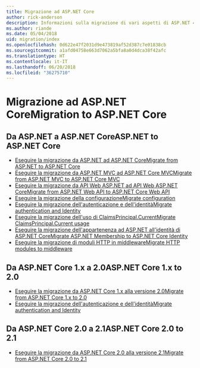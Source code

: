 ```yaml
---
title: Migrazione ad ASP.NET Core
author: rick-anderson
description: Informazioni sulla migrazione di vari aspetti di ASP.NET 4.x ad ASP.NET Core.
ms.author: riande
ms.date: 05/04/2018
uid: migration/index
ms.openlocfilehash: 0d622e47f2031d9e473819af52d387c7e01838cb
ms.sourcegitcommit: a1afd04758e663d7062a5bfa8a0d4dca38f42afc
ms.translationtype: HT
ms.contentlocale: it-IT
ms.lasthandoff: 06/20/2018
ms.locfileid: "36275710"
---
```

# <a name="migration-to-aspnet-core"></a><span data-ttu-id="abfb4-103">Migrazione ad ASP.NET Core</span><span class="sxs-lookup"><span data-stu-id="abfb4-103">Migration to ASP.NET Core</span></span>

## <a name="aspnet-to-aspnet-core"></a><span data-ttu-id="abfb4-104">Da ASP.NET a ASP.NET Core</span><span class="sxs-lookup"><span data-stu-id="abfb4-104">ASP.NET to ASP.NET Core</span></span>

* [<span data-ttu-id="abfb4-105">Eseguire la migrazione da ASP.NET ad ASP.NET Core</span><span class="sxs-lookup"><span data-stu-id="abfb4-105">Migrate from ASP.NET to ASP.NET Core</span></span>](xref:migration/proper-to-2x/index)
* [<span data-ttu-id="abfb4-106">Eseguire la migrazione da ASP.NET MVC ad ASP.NET Core MVC</span><span class="sxs-lookup"><span data-stu-id="abfb4-106">Migrate from ASP.NET MVC to ASP.NET Core MVC</span></span>](xref:migration/mvc)
* [<span data-ttu-id="abfb4-107">Eseguire la migrazione da API Web ASP.NET ad API Web ASP.NET Core</span><span class="sxs-lookup"><span data-stu-id="abfb4-107">Migrate from ASP.NET Web API to ASP.NET Core Web API</span></span>](xref:migration/webapi)
* [<span data-ttu-id="abfb4-108">Eseguire la migrazione della configurazione</span><span class="sxs-lookup"><span data-stu-id="abfb4-108">Migrate configuration</span></span>](xref:migration/configuration)
* [<span data-ttu-id="abfb4-109">Eseguire la migrazione dell'autenticazione e dell'identità</span><span class="sxs-lookup"><span data-stu-id="abfb4-109">Migrate authentication and Identity</span></span>](xref:migration/identity)
* [<span data-ttu-id="abfb4-110">Eseguire la migrazione dell'uso di ClaimsPrincipal.Current</span><span class="sxs-lookup"><span data-stu-id="abfb4-110">Migrate ClaimsPrincipal.Current usage</span></span>](xref:migration/claimsprincipal-current)
* [<span data-ttu-id="abfb4-111">Eseguire la migrazione dell'appartenenza ad ASP.NET all'identità di ASP.NET Core</span><span class="sxs-lookup"><span data-stu-id="abfb4-111">Migrate ASP.NET Membership to ASP.NET Core Identity</span></span>](xref:migration/proper-to-2x/membership-to-core-identity)
* [<span data-ttu-id="abfb4-112">Eseguire la migrazione di moduli HTTP in middleware</span><span class="sxs-lookup"><span data-stu-id="abfb4-112">Migrate HTTP modules to middleware</span></span>](xref:migration/http-modules)

## <a name="aspnet-core-1x-to-20"></a><span data-ttu-id="abfb4-113">Da ASP.NET Core 1.x a 2.0</span><span class="sxs-lookup"><span data-stu-id="abfb4-113">ASP.NET Core 1.x to 2.0</span></span>

* [<span data-ttu-id="abfb4-114">Eseguire la migrazione da ASP.NET Core 1.x alla versione 2.0</span><span class="sxs-lookup"><span data-stu-id="abfb4-114">Migrate from ASP.NET Core 1.x to 2.0</span></span>](xref:migration/1x-to-2x/index)
* [<span data-ttu-id="abfb4-115">Eseguire la migrazione dell'autenticazione e dell'identità</span><span class="sxs-lookup"><span data-stu-id="abfb4-115">Migrate authentication and Identity</span></span>](xref:migration/1x-to-2x/identity-2x)

## <a name="aspnet-core-20-to-21"></a><span data-ttu-id="abfb4-116">Da ASP.NET Core 2.0 a 2.1</span><span class="sxs-lookup"><span data-stu-id="abfb4-116">ASP.NET Core 2.0 to 2.1</span></span>

* [<span data-ttu-id="abfb4-117">Eseguire la migrazione da ASP.NET Core 2.0 alla versione 2.1</span><span class="sxs-lookup"><span data-stu-id="abfb4-117">Migrate from ASP.NET Core 2.0 to 2.1</span></span>](xref:migration/20_21)